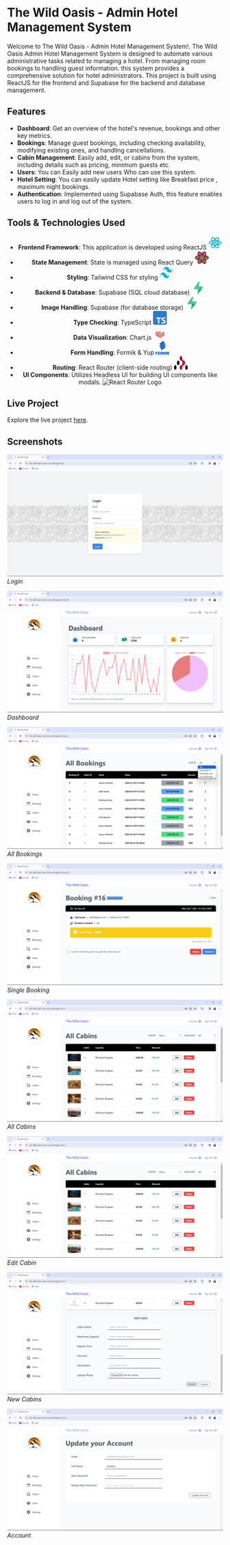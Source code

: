 # The Wild Oasis - Admin Hotel Management System

Welcome to The Wild Oasis - Admin Hotel Management System!. The Wild Oasis Admin Hotel Management System is designed to automate various administrative tasks related to managing a hotel. From managing room bookings to handling guest information. this system provides a comprehensive solution for hotel administrators. This project is built using ReactJS for the frontend and Supabase for the backend and database management.

## Features

- **Dashboard**: Get an overview of the hotel's  revenue, bookings and other key metrics.
- **Bookings**: Manage guest bookings, including checking availability, modifying existing ones, and handling cancellations.
- **Cabin Management**: Easily add, edit, or cabins from the system, including details such as pricing, minimum guests etc.
- **Users**: You can Easily add new users Who can use this system.
- **Hotel Setting**: You can easily update Hotel setting like Breakfast price , maximum night bookings.
- **Authentication**: Implemented using Supabase Auth, this feature enables users to log in and log out of the system.

## Tools & Technologies Used

<div style="text-align: center;">

- **Frontend Framework**: This application is developed using ReactJS <img src="https://github.com/pardeep4u/TheWildOasis/blob/master/assests/react-3.png?raw=true" alt="React Logo" style="width:32px;height:32px;">
- **State Management**: State is managed using React Query <img src="https://github.com/pardeep4u/TheWildOasis/blob/master/assests/query.png?raw=true" alt="React Query Logo" style="width:32px;height:32px;">
- **Styling**: Tailwind CSS for styling <img src="https://github.com/pardeep4u/TheWildOasis/blob/master/assests/tailwind.png?raw=true" alt="Tailwind CSS Logo" style="width:32px;height:32px;">
- **Backend & Database**: Supabase (SQL cloud database) <img src="https://github.com/pardeep4u/TheWildOasis/blob/master/assests/supabase.png?raw=true" alt="Supabase Logo" style="width:32px;height:32px;">
- **Image Handling**: Supabase (for database storage) <img src="https://github.com/pardeep4u/TheWildOasis/blob/master/assests/supabase.png?raw=true" alt="Supabase Logo" style="width:32px;height:32px;">
- **Type Checking**: TypeScript <img src="https://github.com/pardeep4u/TheWildOasis/blob/master/assests/typescript.png?raw=true" alt="TypeScript Logo" style="width:32px;height:32px;">
- **Data Visualization**: Chart.js <img src="https://github.com/pardeep4u/TheWildOasis/blob/master/assests/chartjs.png?raw=true" alt="Chart.js Logo" style="width:32px;height:32px;">
- **Form Handling**: Formik & Yup <img src="https://github.com/pardeep4u/TheWildOasis/blob/master/assests/formik.png?raw=true" alt="Formik Logo" style="width:32px;height:32px;">
- **Routing**: React Router (client-side routing) <img src="https://github.com/pardeep4u/TheWildOasis/blob/master/assests/react-router.png?raw=true" alt="React Router Logo" style="width:32px;height:32px;">
- **UI Components**: Utilizes Headless UI for building UI components like modals. <img src="https://seeklogo.com/images/H/headless-ui-logo-034B045C5C-seeklogo.com.png" alt="React Router Logo" style="width:32px;height:32px;">


</div>

## Live Project

Explore the live project [here](https://the-wild-oasis-roan-mu.vercel.app/dashboard).

## Screenshots

![Screenshot 1](https://github.com/pardeep4u/TheWildOasis/blob/master/assests/Screenshot%20(140).png?raw=true)
*Login*

![Screenshot 2](https://github.com/pardeep4u/TheWildOasis/blob/master/assests/Screenshot%20(141).png?raw=true)
*Dashboard*

![Screenshot 3](https://github.com/pardeep4u/TheWildOasis/blob/master/assests/Screenshot%20(142).png?raw=true)
*All Bookings*

![Screenshot 3](https://github.com/pardeep4u/TheWildOasis/blob/master/assests/Screenshot%20(143).png?raw=true)
*Single Booking*

![Screenshot 4](https://github.com/pardeep4u/TheWildOasis/blob/master/assests/Screenshot%20(145).png?raw=true)
*All Cabins*

![Screenshot 5](https://github.com/pardeep4u/TheWildOasis/blob/master/assests/Screenshot%20(145).png?raw=true)
*Edit Cabin*

![Screenshot 6](https://github.com/pardeep4u/TheWildOasis/blob/master/assests/Screenshot%20(146).png?raw=true)
*New Cabins*

![Screenshot 7](https://github.com/pardeep4u/TheWildOasis/blob/master/assests/Screenshot%20(149).png?raw=true)
*Account*
